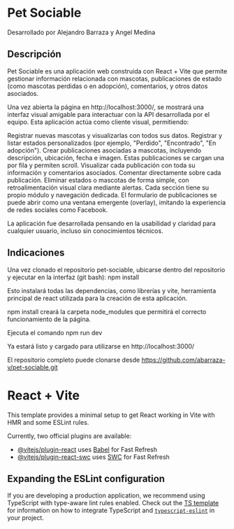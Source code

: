 # Pet Sociable
Desarrollado por Alejandro Barraza y Angel Medina


## Descripción
Pet Sociable es una aplicación web construida con React + Vite que permite gestionar información relacionada con mascotas, publicaciones de estado (como mascotas perdidas o en adopción), comentarios, y otros datos asociados.

Una vez abierta la página en http://localhost:3000/, se mostrará una interfaz visual amigable para interactuar con la API desarrollada por el equipo. Esta aplicación actúa como cliente visual, permitiendo:

Registrar nuevas mascotas y visualizarlas con todos sus datos.
Registrar y listar estados personalizados (por ejemplo, "Perdido", "Encontrado", "En adopción").
Crear publicaciones asociadas a mascotas, incluyendo descripción, ubicación, fecha e imagen. Estas publicaciones se cargan una por fila y permiten scroll.
Visualizar cada publicación con toda su información y comentarios asociados.
Comentar directamente sobre cada publicación.
Eliminar estados o mascotas de forma simple, con retroalimentación visual clara mediante alertas.
Cada sección tiene su propio módulo y navegación dedicada. El formulario de publicaciones se puede abrir como una ventana emergente (overlay), imitando la experiencia de redes sociales como Facebook.

La aplicación fue desarrollada pensando en la usabilidad y claridad para cualquier usuario, incluso sin conocimientos técnicos.


## Indicaciones
Una vez clonado el repositorio pet-sociable, ubicarse dentro del repositorio y ejecutar en la interfaz (git bash): npm install

Esto instalará todas las dependencias, como librerías y vite, herramienta principal de react utilizada para la creación de esta aplicación.

npm install creará la carpeta node_modules que permitirá el correcto funcionamiento de la página.

Ejecuta el comando npm run dev

Ya estará listo y cargado para utilizarse en http://localhost:3000/

El repositorio completo puede clonarse desde https://github.com/abarraza-v/pet-sociable.git




# React + Vite

This template provides a minimal setup to get React working in Vite with HMR and some ESLint rules.

Currently, two official plugins are available:

- [@vitejs/plugin-react](https://github.com/vitejs/vite-plugin-react/blob/main/packages/plugin-react) uses [Babel](https://babeljs.io/) for Fast Refresh
- [@vitejs/plugin-react-swc](https://github.com/vitejs/vite-plugin-react/blob/main/packages/plugin-react-swc) uses [SWC](https://swc.rs/) for Fast Refresh

## Expanding the ESLint configuration

If you are developing a production application, we recommend using TypeScript with type-aware lint rules enabled. Check out the [TS template](https://github.com/vitejs/vite/tree/main/packages/create-vite/template-react-ts) for information on how to integrate TypeScript and [`typescript-eslint`](https://typescript-eslint.io) in your project.
